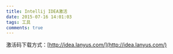 ```yaml
---
title: Intellij IDEA激活
date: 2015-07-16 14:01:03
tags: 工具
comments: true
---
```

激活码下载方式：[http://idea.lanyus.com/](http://idea.lanyus.com/)